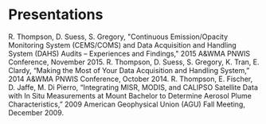 # Presentations

R. Thompson, D. Suess, S. Gregory, "Continuous Emission/Opacity Monitoring System (CEMS/COMS) and Data Acquisition and Handling System (DAHS) Audits – Experiences and Findings," 2015 A&WMA PNWIS Conference, November 2015.
R. Thompson, D. Suess, S. Gregory, K. Tran, E. Clardy, “Making the Most of Your Data Acquisition and Handling System,” 2014 A&WMA PNWIS Conference, October 2014.
R. Thompson, E. Fischer, D. Jaffe, M. Di Pierro, “Integrating MISR, MODIS, and CALIPSO Satellite Data with In Situ Measurements at Mount Bachelor to Determine Aerosol Plume Characteristics,” 2009 American Geophysical Union (AGU) Fall Meeting, December 2009.
